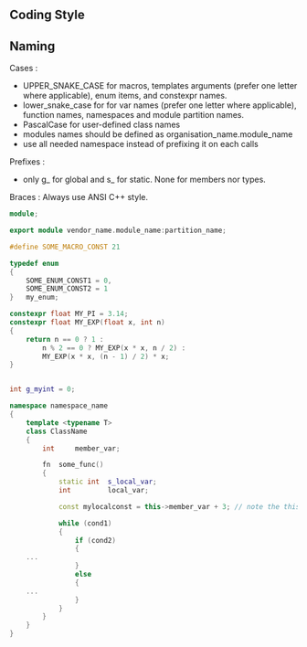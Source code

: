 ## Coding Style

## Naming

Cases :

- UPPER_SNAKE_CASE for macros, templates arguments (prefer one letter where applicable), enum items, and constexpr names.
- lower_snake_case for for var names (prefer one letter where applicable), function names, namespaces and module partition names.
- PascalCase for user-defined class names
- modules names should be defined as organisation_name.module_name
- use all needed namespace instead of prefixing it on each calls

Prefixes :
- only g_ for global and s_ for static. None for members nor types.

Braces :
Always use ANSI C++ style.

```C++
module;

export module vendor_name.module_name:partition_name;

#define SOME_MACRO_CONST 21

typedef enum
{
	SOME_ENUM_CONST1 = 0,
	SOME_ENUM_CONST2 = 1
}	my_enum;

constexpr float MY_PI = 3.14;
constexpr float MY_EXP(float x, int n)
{
    return n == 0 ? 1 :
        n % 2 == 0 ? MY_EXP(x * x, n / 2) :
        MY_EXP(x * x, (n - 1) / 2) * x;
}


int g_myint = 0;

namespace namespace_name
{
	template <typename T>
	class ClassName
	{
		int 	member_var;

		fn	some_func()
		{
			static int	s_local_var;
			int			local_var;

			const mylocalconst = this->member_var + 3; // note the this->

			while (cond1)
			{
				if (cond2)
				{
	...
				}
				else
				{
	...
				}
			}
		}
	}
}
```
